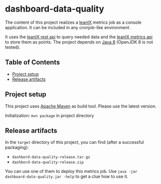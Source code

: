 # dashboard-data-quality
 
The content of this project realizes a [leanIX](https://www.leanix.net/) metrics job as a console application. It can be included in any cronjob-like environment.

It uses the [leanIX rest api](https://dev.leanix.net/docs/api-overview) to query needed data and the [leanIX metrics api](https://dev.leanix.net/docs/api-overview) to store them as points. The project depends on [Java 8](http://www.oracle.com/technetwork/java/javase/overview/index.html) (OpenJDK 8 is not tested).
 
## Table of Contents
 
- [Project setup](#project-setup)
- [Release artifacts](#release-artifacts)
 
## Project setup
 
This project uses [Apache Maven](https://maven.apache.org/) as build tool. Please use the latest version.
 
Initialization: `mvn package` in project directory
 
## Release artifacts
 
In the `target` directory of this project, you can find (after a successful packaging):
 
- `dashbord-data-quality-release.tar.gz`
- `dashbord-data-quality-release.zip`

You can use one of them to deploy this metrics job. Use `java -jar dashboard-data-quality.jar -help` to get a clue how to use it.